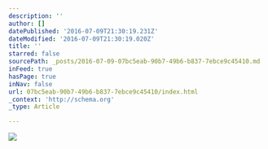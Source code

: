 ```yaml
---
description: ''
author: []
datePublished: '2016-07-09T21:30:19.231Z'
dateModified: '2016-07-09T21:30:19.020Z'
title: ''
starred: false
sourcePath: _posts/2016-07-09-07bc5eab-90b7-49b6-b837-7ebce9c45410.md
inFeed: true
hasPage: true
inNav: false
url: 07bc5eab-90b7-49b6-b837-7ebce9c45410/index.html
_context: 'http://schema.org'
_type: Article

---
```

![](https://the-grid-user-content.s3-us-west-2.amazonaws.com/d22b61db-02f6-43ce-b947-96e300290e36.jpg)
